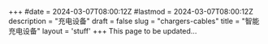 +++
#date = 2024-03-07T08:00:12Z
#lastmod = 2024-03-07T08:00:12Z
description = "充电设备"
draft = false
slug = "chargers-cables"
title = "智能充电设备"
layout = 'stuff'
+++
This page to be updated...